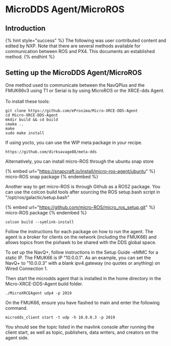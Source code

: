 # MicroDDS Agent/MicroROS

## Introduction

{% hint style="success" %}
The following was user contributed content and edited by NXP. Note that there are several methods available for communication between ROS and PX4. This documents an established method.
{% endhint %}

## Setting up the MicroDDS Agent/MicroROS

One method used to communicate between the NavQPlus and the FMUK66v3 using T1 or Serial is by using MicroROS or the XRCE-dds Agent. \
\
To install these tools:

```
git clone https://github.com/eProsima/Micro-XRCE-DDS-Agent
cd Micro-XRCE-DDS-Agent
mkdir build && cd build
cmake ..
make
sudo make install
```

If using yocto, you can use the WIP meta package in your recipe.

```
https://github.com/dirksavage88/meta-dds
```

Alternatively, you can install micro-ROS through the ubuntu snap store

{% embed url="https://snapcraft.io/install/micro-ros-agent/ubuntu" %}
micro-ROS snap package
{% endembed %}

Another way to get micro-ROS is through Github as a ROS2 package. You can use the colcon build tools after sourcing the ROS setup.bash script in "/opt/ros/galactic/setup.bash"

{% embed url="https://github.com/micro-ROS/micro_ros_setup.git" %}
micro-ROS package
{% endembed %}

```
colcon build --symlink-install
```

Follow the instructions for each package on how to run the agent. The agent is a broker for clients on the network (including the FMUK66) and allows topics from the pixhawk to be shared with the DDS global space.

To set up the NavQ+, follow instructions in the Setup Guide -eMMC for a static IP. The FMUK66 is IP "10.0.0.1". As an example, you can set the NavQ+ to "10.0.0.3" with a blank ipv4.gateway (no quotes or anything) on Wired Connection 1.

Then start the microdds agent that is installed in the home directory in the Micro-XRCE-DDS-Agent build folder.

```
./MicroXRCEAgent udp4 -p 2019
```

On the FMUK66, ensure you have flashed to main and enter the following command.

```
microdds_client start -t udp -h 10.0.0.3 -p 2019
```

You should see the topic listed in the mavlink console after running the client start, as well as topic, publishers, data writers, and creators on the agent side.
